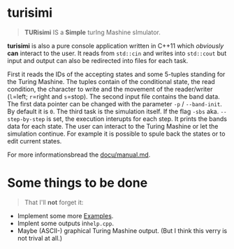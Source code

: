 turisimi
========

> **TURisimi** IS a **Simple** turIng Mashine sImulator.

**turisimi** is also a pure console application written in C++11 which *obviously* **can** interact to the user. It reads from `std::cin` and writes into `std::cout` but input and output can also be redirected into files for each task.

First it reads the IDs of the accepting states and some 5-tuples standing for the Turing Mashine. The tuples contain of the conditional state, the read condition, the character to write and the movement of the reader/writer (`l`=left; `r`=right and `s`=stop).
The second input file contains the band data. The first data pointer can be changed with the parameter `-p` / `--band-init`. By default it is `0`.
The third task is the simulation itself. If the flag `-sbs` aka. `--step-by-step` is set, the execution interupts for each step. It prints the bands data for each state. The user can interact to the Turing Mashine or let the simulation continue. For example it is possible to spule back the states or to edit current states.

For more informationsbread the [docu/manual.md](manual).

Some things to be done
===

> That I'll **not** forget it:

 * Implement some more [Examples](Examples).
 * Implent some outputs in`help.cpp`.
 * Maybe (ASCII-) graphical Turing Mashine output. (But I think this verry is not trival at all.)

